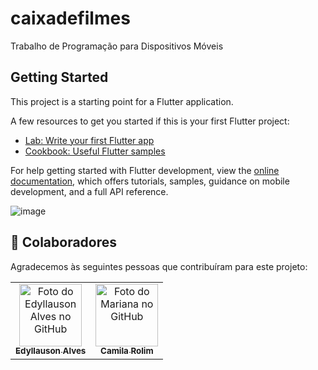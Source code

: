 # caixadefilmes

Trabalho de Programação para Dispositivos Móveis

## Getting Started

This project is a starting point for a Flutter application.

A few resources to get you started if this is your first Flutter project:

- [Lab: Write your first Flutter app](https://docs.flutter.dev/get-started/codelab)
- [Cookbook: Useful Flutter samples](https://docs.flutter.dev/cookbook)

For help getting started with Flutter development, view the
[online documentation](https://docs.flutter.dev/), which offers tutorials,
samples, guidance on mobile development, and a full API reference.

![image](https://github.com/user-attachments/assets/aa3b3750-e32d-4a45-877d-89f74ced8270)


## 🤝 Colaboradores

Agradecemos às seguintes pessoas que contribuíram para este projeto:

<table>
  <tr>
    <td align="center">
      <a href="https://github.com/Edyllauson">
        <img src="https://avatars.githubusercontent.com/u/124541348?v=4" width="100px" alt="Foto do Edyllauson Alves no GitHub"/><br>
        <sub>
          <b style="text-decoration: none;">Edyllauson Alves</b>
        </sub>
      </a>
    </td>
    <td align="center">
      <a href="https://github.com/camisbr">
        <img src="https://avatars.githubusercontent.com/u/130667076?v=4" width="100px;" alt="Foto do Mariana no GitHub"/><br>
        <sub>
          <b>Camila Rolim</b>
        </sub>
      </a>
    </td>
  </tr>
</table>
